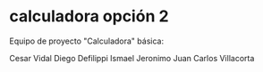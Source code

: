 # calculadora opción 2

Equipo de proyecto "Calculadora" básica:

Cesar Vidal
Diego Defilippi
Ismael Jeronimo
Juan Carlos Villacorta

